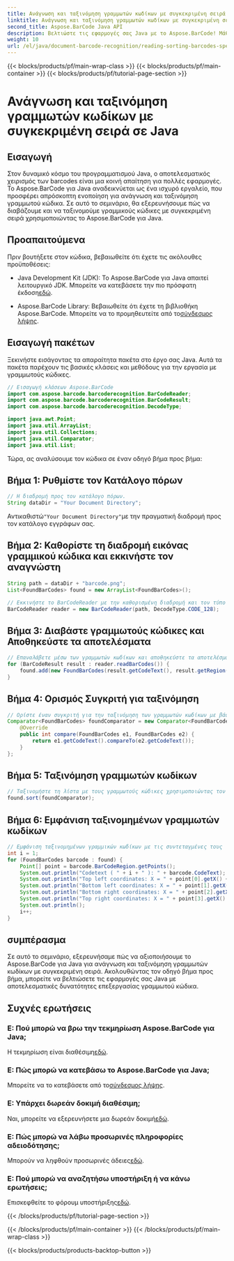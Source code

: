 ```yaml
---
title: Ανάγνωση και ταξινόμηση γραμμωτών κωδίκων με συγκεκριμένη σειρά σε Java
linktitle: Ανάγνωση και ταξινόμηση γραμμωτών κωδίκων με συγκεκριμένη σειρά
second_title: Aspose.BarCode Java API
description: Βελτιώστε τις εφαρμογές σας Java με το Aspose.BarCode! Μάθετε να διαβάζετε και να ταξινομείτε τους γραμμωτούς κώδικες αποτελεσματικά. Ακολουθήστε τον βήμα προς βήμα οδηγό μας για απρόσκοπτη ενσωμάτωση.
weight: 10
url: /el/java/document-barcode-recognition/reading-sorting-barcodes-specific-order/
---
```


{{< blocks/products/pf/main-wrap-class >}}
{{< blocks/products/pf/main-container >}}
{{< blocks/products/pf/tutorial-page-section >}}

# Ανάγνωση και ταξινόμηση γραμμωτών κωδίκων με συγκεκριμένη σειρά σε Java


## Εισαγωγή

Στον δυναμικό κόσμο του προγραμματισμού Java, ο αποτελεσματικός χειρισμός των barcodes είναι μια κοινή απαίτηση για πολλές εφαρμογές. Το Aspose.BarCode για Java αναδεικνύεται ως ένα ισχυρό εργαλείο, που προσφέρει απρόσκοπτη ενοποίηση για ανάγνωση και ταξινόμηση γραμμωτού κώδικα. Σε αυτό το σεμινάριο, θα εξερευνήσουμε πώς να διαβάζουμε και να ταξινομούμε γραμμικούς κώδικες με συγκεκριμένη σειρά χρησιμοποιώντας το Aspose.BarCode για Java.

## Προαπαιτούμενα

Πριν βουτήξετε στον κώδικα, βεβαιωθείτε ότι έχετε τις ακόλουθες προϋποθέσεις:

-  Java Development Kit (JDK): Το Aspose.BarCode για Java απαιτεί λειτουργικό JDK. Μπορείτε να κατεβάσετε την πιο πρόσφατη έκδοση[εδώ](https://www.oracle.com/java/technologies/javase-downloads.html).

-  Aspose.BarCode Library: Βεβαιωθείτε ότι έχετε τη βιβλιοθήκη Aspose.BarCode. Μπορείτε να το προμηθευτείτε από το[σύνδεσμος λήψης](https://releases.aspose.com/barcode/java/).

## Εισαγωγή πακέτων

Ξεκινήστε εισάγοντας τα απαραίτητα πακέτα στο έργο σας Java. Αυτά τα πακέτα παρέχουν τις βασικές κλάσεις και μεθόδους για την εργασία με γραμμωτούς κώδικες.

```java
// Εισαγωγή κλάσεων Aspose.BarCode
import com.aspose.barcode.barcoderecognition.BarCodeReader;
import com.aspose.barcode.barcoderecognition.BarCodeResult;
import com.aspose.barcode.barcoderecognition.DecodeType;

import java.awt.Point;
import java.util.ArrayList;
import java.util.Collections;
import java.util.Comparator;
import java.util.List;
```

Τώρα, ας αναλύσουμε τον κώδικα σε έναν οδηγό βήμα προς βήμα:

## Βήμα 1: Ρυθμίστε τον Κατάλογο πόρων

```java
// Η διαδρομή προς τον κατάλογο πόρων.
String dataDir = "Your Document Directory";
```

 Αντικαθιστώ`"Your Document Directory"`με την πραγματική διαδρομή προς τον κατάλογο εγγράφων σας.

## Βήμα 2: Καθορίστε τη διαδρομή εικόνας γραμμικού κώδικα και εκκινήστε τον αναγνώστη

```java
String path = dataDir + "barcode.png";
List<FoundBarCodes> found = new ArrayList<FoundBarCodes>();

// Εκκινήστε το BarCodeReader με την καθορισμένη διαδρομή και τον τύπο αποκωδικοποίησης
BarCodeReader reader = new BarCodeReader(path, DecodeType.CODE_128);
```

## Βήμα 3: Διαβάστε γραμμωτούς κώδικες και Αποθηκεύστε τα αποτελέσματα

```java
// Επαναλάβετε μέσω των γραμμωτών κωδίκων και αποθηκεύστε τα αποτελέσματα
for (BarCodeResult result : reader.readBarCodes()) {
    found.add(new FoundBarCodes(result.getCodeText(), result.getRegion()));
}
```

## Βήμα 4: Ορισμός Συγκριτή για ταξινόμηση

```java
// Ορίστε έναν συγκριτή για την ταξινόμηση των γραμμωτών κωδίκων με βάση το κείμενο κώδικα
Comparator<FoundBarCodes> foundComparator = new Comparator<FoundBarCodes>() {
    @Override
    public int compare(FoundBarCodes e1, FoundBarCodes e2) {
        return e1.getCodeText().compareTo(e2.getCodeText());
    }
};
```

## Βήμα 5: Ταξινόμηση γραμμωτών κωδίκων

```java
// Ταξινομήστε τη λίστα με τους γραμμωτούς κώδικες χρησιμοποιώντας τον καθορισμένο συγκριτή
found.sort(foundComparator);
```

## Βήμα 6: Εμφάνιση ταξινομημένων γραμμωτών κωδίκων

```java
// Εμφάνιση ταξινομημένων γραμμικών κωδίκων με τις συντεταγμένες τους
int i = 1;
for (FoundBarCodes barcode : found) {
    Point[] point = barcode.BarCodeRegion.getPoints();
    System.out.println("Codetext ( " + i + " ): " + barcode.CodeText);
    System.out.println("Top left coordinates: X = " + point[0].getX() + ", Y = " + point[0].getY());
    System.out.println("Bottom left coordinates: X = " + point[1].getX() + ", Y = " + point[1].getY());
    System.out.println("Bottom right coordinates: X = " + point[2].getX() + ", Y = " + point[2].getY());
    System.out.println("Top right coordinates: X = " + point[3].getX() + ", Y = " + point[3].getY());
    System.out.println();
    i++;
}
```

## συμπέρασμα

Σε αυτό το σεμινάριο, εξερευνήσαμε πώς να αξιοποιήσουμε το Aspose.BarCode για Java για ανάγνωση και ταξινόμηση γραμμωτών κωδίκων με συγκεκριμένη σειρά. Ακολουθώντας τον οδηγό βήμα προς βήμα, μπορείτε να βελτιώσετε τις εφαρμογές σας Java με αποτελεσματικές δυνατότητες επεξεργασίας γραμμωτού κώδικα.

## Συχνές ερωτήσεις

### Ε: Πού μπορώ να βρω την τεκμηρίωση Aspose.BarCode για Java;
 Η τεκμηρίωση είναι διαθέσιμη[εδώ](https://reference.aspose.com/barcode/java/).

### Ε: Πώς μπορώ να κατεβάσω το Aspose.BarCode για Java;
 Μπορείτε να το κατεβάσετε από το[σύνδεσμος λήψης](https://releases.aspose.com/barcode/java/).

### Ε: Υπάρχει δωρεάν δοκιμή διαθέσιμη;
 Ναι, μπορείτε να εξερευνήσετε μια δωρεάν δοκιμή[εδώ](https://releases.aspose.com/).

### Ε: Πώς μπορώ να λάβω προσωρινές πληροφορίες αδειοδότησης;
 Μπορούν να ληφθούν προσωρινές άδειες[εδώ](https://purchase.aspose.com/temporary-license/).

### Ε: Πού μπορώ να αναζητήσω υποστήριξη ή να κάνω ερωτήσεις;
 Επισκεφθείτε το φόρουμ υποστήριξης[εδώ](https://forum.aspose.com/c/barcode/13).

{{< /blocks/products/pf/tutorial-page-section >}}

{{< /blocks/products/pf/main-container >}}
{{< /blocks/products/pf/main-wrap-class >}}

{{< blocks/products/products-backtop-button >}}
